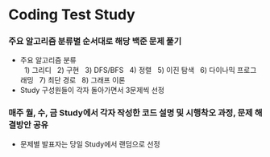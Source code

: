 # Coding Test Study

### 주요 알고리즘 분류별 순서대로 해당 백준 문제 풀기
  - 주요 알고리즘 분류<br>
  &nbsp; 1) 그리디
  &nbsp; 2) 구현
  &nbsp; 3) DFS/BFS
  &nbsp; 4) 정렬
  &nbsp; 5) 이진 탐색
  &nbsp; 6) 다이나믹 프로그래밍
  &nbsp; 7) 최단 경로
  &nbsp; 8) 그래프 이론
  - Study 구성원들이 각자 돌아가면서 3문제씩 선정
### 매주 월, 수, 금 Study에서 각자 작성한 코드 설명 및 시행착오 과정, 문제 해결방안 공유
  - 문제별 발표자는 당일 Study에서 랜덤으로 선정
